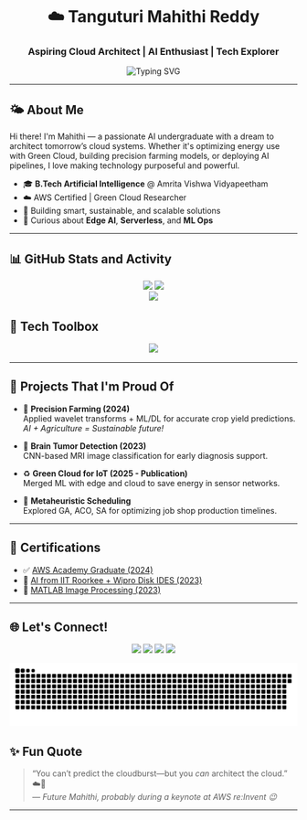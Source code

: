 <h1 align="center">☁️ Tanguturi Mahithi Reddy</h1>
<h3 align="center">Aspiring Cloud Architect | AI Enthusiast | Tech Explorer</h3>

<p align="center">
  <img src="https://readme-typing-svg.demolab.com?font=Fira+Code&pause=1000&center=true&width=435&lines=Cloud+Computing+%7C+AI+%7C+ML+%7C+IoT+%F0%9F%93%A1;Always+Learning+Something+New...+%F0%9F%93%9A;Solving+problems+with+intelligent+tech+%E2%9C%8C%EF%B8%8F" alt="Typing SVG" />
</p>

---

## 🌤️ About Me

Hi there! I'm Mahithi — a passionate AI undergraduate with a dream to architect tomorrow’s cloud systems. Whether it's optimizing energy use with Green Cloud, building precision farming models, or deploying AI pipelines, I love making technology purposeful and powerful.

- 🎓 **B.Tech Artificial Intelligence** @ Amrita Vishwa Vidyapeetham  
- ☁️ AWS Certified | Green Cloud Researcher  
- 🤖 Building smart, sustainable, and scalable solutions  
- 🧠 Curious about **Edge AI**, **Serverless**, and **ML Ops**

---
## 📊 GitHub Stats and Activity
<div align="center">
  <img src="https://github-readme-stats.vercel.app/api?username=mahithiredd&show_icons=true&theme=tokyonight" height="180"/>
  <img src="https://github-readme-stats.vercel.app/api/top-langs/?username=mahithiredd&layout=compact&theme=tokyonight" height="180"/>
  <br/>
  <img src="https://github-readme-activity-graph.vercel.app/graph?username=mahithiredd&theme=tokyonight" height="180"/>
</div>

## 🧰 Tech Toolbox

<div align="center">
  <img src="https://skillicons.dev/icons?i=aws,python,pytorch,docker,mysql,mongodb,anaconda,git,github,linux,latex,vscode,jupyter,kaggle" />
</div>

---

## 🧠 Projects That I'm Proud Of

- 🔬 **Precision Farming (2024)**  
  Applied wavelet transforms + ML/DL for accurate crop yield predictions.  
  _AI + Agriculture = Sustainable future!_

- 🧠 **Brain Tumor Detection (2023)**  
  CNN-based MRI image classification for early diagnosis support.  

- ♻️ **Green Cloud for IoT (2025 - Publication)**  
  Merged ML with edge and cloud to save energy in sensor networks.  

- 🧮 **Metaheuristic Scheduling**  
  Explored GA, ACO, SA for optimizing job shop production timelines.

---

## 📜 Certifications

- ✅ [AWS Academy Graduate (2024)](https://www.credly.com/badges/4f12e002-8014-4511-b41d-129d62ef740e/linked_in_profile)  
- 🧠 [AI from IIT Roorkee + Wipro Disk IDES (2023)](https://cert.diceid.com/cid/dSKGLjlCLG)  
- 🧪 [MATLAB Image Processing (2023)](https://matlabacademy.mathworks.com/progress/share/certificate.html?id=7e27ce34-279a-4b63-8a05-00dffb90a302)

---

## 🌐 Let's Connect!

<p align="center">
  <a href="mailto:mahitanguturi@gmail.com"><img src="https://img.shields.io/badge/Gmail-D14836?style=for-the-badge&logo=gmail&logoColor=white"/></a>
  <a href="https://www.linkedin.com/in/mahithi-tanguturi"><img src="https://img.shields.io/badge/LinkedIn-0077B5?style=for-the-badge&logo=linkedin&logoColor=white"/></a>
  <a href="https://tryhackme.com"><img src="https://img.shields.io/badge/TryHackMe-88cc14?style=for-the-badge&logo=tryhackme&logoColor=white"/></a>
  <a href="https://www.hackerrank.com"><img src="https://img.shields.io/badge/HackerRank-2EC866?style=for-the-badge&logo=hackerrank&logoColor=white"/></a>
</p>

<p align="center">
  <img src="https://github.com/mahithiredd/mahithiredd/blob/snake-output/snake-output/github-contribution-grid-snake.svg" alt="Cloud Snake Animation" />
</p>

## ✨ Fun Quote

> “You can’t predict the cloudburst—but you *can* architect the cloud.” ☁️🚀  
> — *Future Mahithi, probably during a keynote at AWS re:Invent 😉*

---
